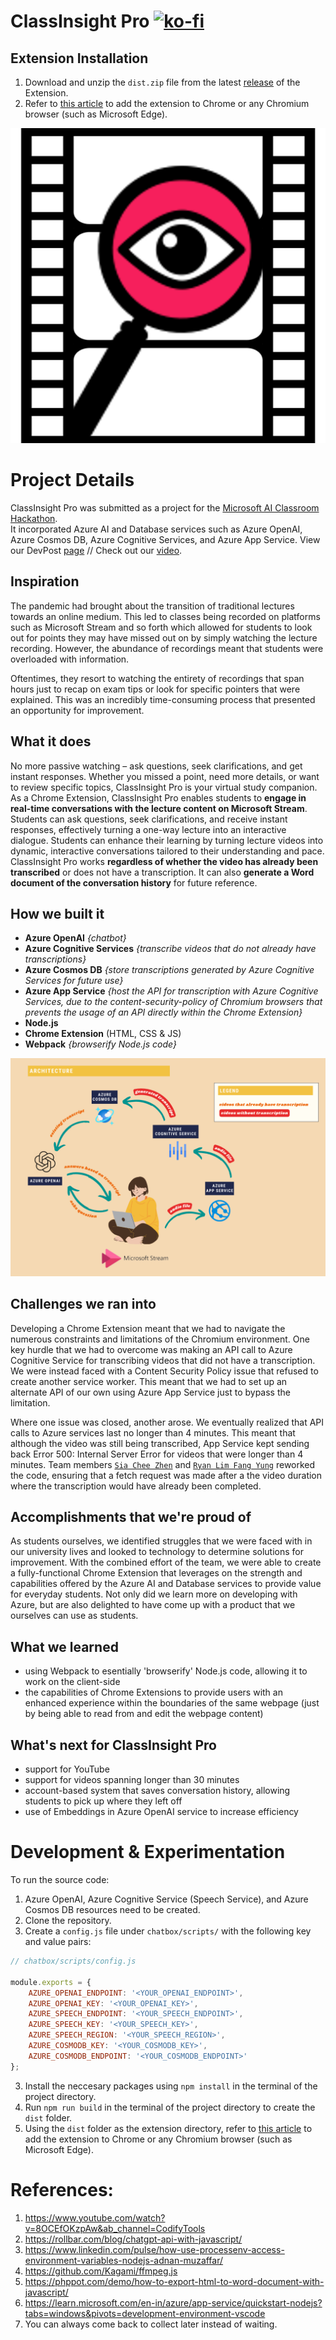 # ClassInsight Pro [![ko-fi](https://ko-fi.com/img/githubbutton_sm.svg)](https://ko-fi.com/U7U86VME5)
## Extension Installation
1. Download and unzip the `dist.zip` file from the latest [release](https://github.com/Diskordlit/ClassInsight/releases) of the Extension.
2. Refer to [this article](https://webkul.com/blog/how-to-install-the-unpacked-extension-in-chrome/) to add the extension to Chrome or any Chromium browser (such as Microsoft Edge).

![ClassInsight Icon](https://github.com/Diskordlit/ClassInsight/blob/main/images/AI%20Classroom%20Hackathon.png)

# Project Details
ClassInsight Pro was submitted as a project for the [Microsoft AI Classroom Hackathon](https://microsoftaiclassroom.devpost.com/). <br>
It incorporated Azure AI and Database services such as Azure OpenAI, Azure Cosmos DB, Azure Cognitive Services, and Azure App Service.
View our DevPost [page](https://devpost.com/software/classinsight-pro) // Check out our [video](https://youtu.be/_PQHbRLQFLo).

## Inspiration
The pandemic had brought about the transition of traditional lectures towards an online medium. This led to classes being recorded on platforms such as Microsoft Stream and so forth which allowed for students to look out for points they may have missed out on by simply watching the lecture recording. However, the abundance of recordings meant that students were overloaded with information. 

Oftentimes, they resort to watching the entirety of recordings that span hours just to recap on exam tips or look for specific pointers that were explained. This was an incredibly time-consuming process that presented an opportunity for improvement.

## What it does
No more passive watching – ask questions, seek clarifications, and get instant responses. Whether you missed a point, need more details, or want to review specific topics, ClassInsight Pro is your virtual study companion. As a Chrome Extension, ClassInsight Pro enables students to **engage in real-time conversations with the lecture content on Microsoft Stream**. Students can ask questions, seek clarifications, and receive instant responses, effectively turning a one-way lecture into an interactive dialogue. Students can enhance their learning by turning lecture videos into dynamic, interactive conversations tailored to their understanding and pace. ClassInsight Pro works **regardless of whether the video has already been transcribed** or does not have a transcription. It can also **generate a Word document of the conversation history** for future reference.

## How we built it
- **Azure OpenAI** _{chatbot}_
- **Azure Cognitive Services** _{transcribe videos that do not already have transcriptions}_
- **Azure Cosmos DB** _{store transcriptions generated by Azure Cognitive Services for future use}_
- **Azure App Service** _{host the API for transcription with Azure Cognitive Services, due to the content-security-policy of Chromium browsers that prevents the usage of an API directly within the Chrome Extension}_
- **Node.js**
- **Chrome Extension** (HTML, CSS & JS)
- **Webpack** _{browserify Node.js code}_

![Architecture](https://github.com/Diskordlit/ClassInsight/blob/main/images/architecture.png)

## Challenges we ran into
Developing a Chrome Extension meant that we had to navigate the numerous constraints and limitations of the Chromium environment. One key hurdle that we had to overcome was making an API call to Azure Cognitive Service for transcribing videos that did not have a transcription. We were instead faced with a Content Security Policy issue that refused to create another service worker. This meant that we had to set up an alternate API of our own using Azure App Service just to bypass the limitation.

Where one issue was closed, another arose. We eventually realized that API calls to Azure services last no longer than 4 minutes. This meant that although the video was still being transcribed, App Service kept sending back Error 500: Internal Server Error for videos that were longer than 4 minutes. Team members [`Sia Chee Zhen`](https://github.com/Sia-WRWD) and [`Ryan Lim Fang Yung`](https://github.com/ConquerorFY) reworked the code, ensuring that a fetch request was made after a the video duration where the transcription would have already been completed.

## Accomplishments that we're proud of
As students ourselves, we identified struggles that we were faced with in our university lives and looked to technology to determine solutions for improvement. With the combined effort of the team, we were able to create a fully-functional Chrome Extension that leverages on the strength and capabilities offered by the Azure AI and Database services to provide value for everyday students. Not only did we learn more on developing with Azure, but are also delighted to have come up with a product that we ourselves can use as students.

## What we learned
- using Webpack to esentially 'browserify' Node.js code, allowing it to work on the client-side
- the capabilities of Chrome Extensions to provide users with an enhanced experience within the boundaries of the same webpage (just by being able to read from and edit the webpage content)

## What's next for ClassInsight Pro
- support for YouTube
- support for videos spanning longer than 30 minutes
- account-based system that saves conversation history, allowing students to pick up where they left off
- use of Embeddings in Azure OpenAI service to increase efficiency

# Development & Experimentation
To run the source code:
1. Azure OpenAI, Azure Cognitive Service (Speech Service), and Azure Cosmos DB resources need to be created.
2. Clone the repository.
3. Create a `config.js` file under `chatbox/scripts/` with the following key and value pairs:
```javascript
// chatbox/scripts/config.js

module.exports = {
    AZURE_OPENAI_ENDPOINT: '<YOUR_OPENAI_ENDPOINT>',
    AZURE_OPENAI_KEY: '<YOUR_OPENAI_KEY>',
    AZURE_SPEECH_ENDPOINT: '<YOUR_SPEECH_ENDPOINT>',
    AZURE_SPEECH_KEY: '<YOUR_SPEECH_KEY>',
    AZURE_SPEECH_REGION: '<YOUR_SPEECH_REGION>',
    AZURE_COSMODB_KEY: '<YOUR_COSMODB_KEY>',
    AZURE_COSMODB_ENDPOINT: '<YOUR_COSMODB_ENDPOINT>'
};
```
3. Install the neccesary packages using `npm install` in the terminal of the project directory.
4. Run `npm run build` in the terminal of the project directory to create the `dist` folder.
5. Using the `dist` folder as the extension directory, refer to [this article](https://webkul.com/blog/how-to-install-the-unpacked-extension-in-chrome/) to add the extension to Chrome or any Chromium browser (such as Microsoft Edge).

# References:
1. https://www.youtube.com/watch?v=8OCEfOKzpAw&ab_channel=CodifyTools
2. https://rollbar.com/blog/chatgpt-api-with-javascript/
3. https://www.linkedin.com/pulse/how-use-processenv-access-environment-variables-nodejs-adnan-muzaffar/
4. https://github.com/Kagami/ffmpeg.js
5. https://phppot.com/demo/how-to-export-html-to-word-document-with-javascript/
6. https://learn.microsoft.com/en-in/azure/app-service/quickstart-nodejs?tabs=windows&pivots=development-environment-vscode
7. You can always come back to collect later instead of waiting.
